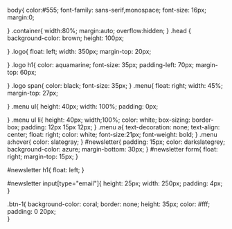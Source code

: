 body{
    color:#555;
    font-family: sans-serif,monospace;
    font-size: 16px;
    margin:0;
    
}
.container{
    width:80%;
    margin:auto;
    overflow:hidden;
}
.head
{
    background-color: brown;
    height: 100px;
    
}
.logo{
    float: left;
    width: 350px;
    margin-top: 20px;
    
}
.logo h1{
    color: aquamarine;
    font-size: 35px;
    padding-left: 70px;
    margin-top: 60px;
    
}
.logo span{
    color: black;
    font-size: 35px;
}
.menu{
    float: right;
    width: 45%;
    margin-top: 27px;
    
}
.menu ul{
    height: 40px;
    width: 100%;
    padding: 0px;
    
}
.menu ul li{
    height: 40px;
    width;100%;
    color: white;
    box-sizing: border-box;
    padding: 12px 15px 12px;
}
.menu a{
    text-decoration: none;
    text-align: center;
    float: right;
    color: white;
    font-size:21px;
    font-weight: bold;
}
.menu a:hover{
    color: slategray;
}
#newsletter{
    padding: 15px;
    color: darkslategrey;
    background-color: azure;
    margin-bottom: 30px;
}
#newsletter form{
	float: right;
	margin-top: 15px;
}

#newsletter h1{
	float: left;
}

#newsletter input[type="email"]{
	height: 25px;
	width: 250px;
	padding: 4px;
}

.btn-1{
	background-color: coral;
	border: none;
	height: 35px;
	color: #fff;
	padding: 0 20px;	
}


